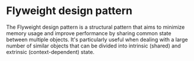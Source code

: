 # Flyweight design pattern

The Flyweight design pattern is a structural pattern that aims to minimize memory usage and improve performance by sharing common state between multiple objects. It's particularly useful when dealing with a large number of similar objects that can be divided into intrinsic (shared) and extrinsic (context-dependent) state.